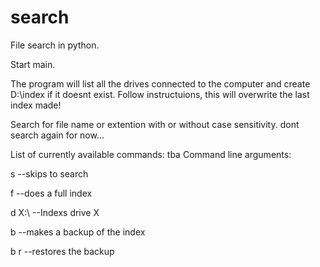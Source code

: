 # search
File search in python.

Start main.

The program will list all the drives connected to the computer and create D:\index if it doesnt exist.
Follow instructuions, this will overwrite the last index made!

Search for file name or extention with or without case sensitivity.
	dont search again for now...

List of currently available commands: tba
Command line arguments:

s --skips to search

f --does a full index

d X:\ --Indexs drive X

b --makes a backup of the index

b r --restores the backup